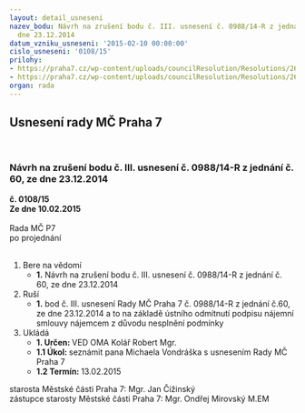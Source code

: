 ```yaml
---
layout: detail_usneseni
nazev_bodu: Návrh na zrušení bodu č. III. usnesení č. 0988/14-R z jednání č. 60, ze
  dne 23.12.2014
datum_vzniku_usneseni: '2015-02-10 00:00:00'
cislo_usneseni: '0108/15'
prilohy:
- https://praha7.cz/wp-content/uploads/councilResolution/Resolutions/26740/8-15-priloha_01_vondrasek098814r.tif
- https://praha7.cz/wp-content/uploads/councilResolution/Resolutions/26740/8-15-priloha_02_vondrasek098814r.tif
organ: rada
---
```

<div id="ucUsn_pList" class="usn">
	<span><h2>Usnesení rady MČ Praha 7 </h2>
<br></span><div class="standBody">
<span><h3>Návrh na zrušení bodu č. III. usnesení č. 0988/14-R z jednání č. 60, ze dne 23.12.2014</h3></span><div class="center">
		<strong>č. 0108/15</strong><br>
	</div>
<div class="center">
		<strong>Ze dne 10.02.2015</strong><br><br>
	</div>Rada MČ P7<br> po projednání<br><br><ol>
<li>Bere na vědomí<ul><li>
<strong>1.</strong> Návrh na zrušení bodu č. III. usnesení č. 0988/14-R z jednání č. 60, ze dne 23.12.2014</li></ul>
</li>
<li>Ruší<ul><li>
<strong>1.</strong> bod č. III. usnesení Rady MČ Praha 7 č. 0988/14-R z jednání č.60, ze dne 23.12.2014 a to na základě ústního odmítnutí podpisu nájemní smlouvy nájemcem z důvodu nesplnění podmínky</li></ul>
</li>
<li>Ukládá<ul>
<li>
<strong>1. Určen: </strong>VED OMA Kolář Robert Mgr.</li>
<li>
<strong>1.1 Úkol: </strong>seznámit pana Michaela Vondráška s usnesením Rady MČ Praha 7</li>
<li>
<strong>1.2 Termín: </strong>13.02.2015</li>
</ul>
</li>
</ol>starosta Městské části Praha 7: Mgr. Jan Čižinský<br>zástupce starosty Městské části Praha 7: Mgr. Ondřej Mirovský M.EM 
</div>
</div>